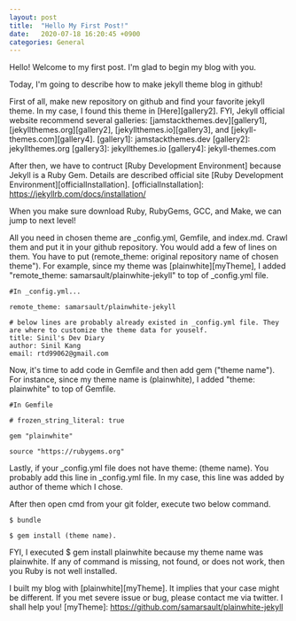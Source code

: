 ```yaml
---
layout: post
title:  "Hello My First Post!"
date:   2020-07-18 16:20:45 +0900
categories: General
---
```

Hello! Welcome to my first post.
I'm glad to begin my blog with you.

Today, I'm going to describe how to make jekyll theme blog in github!

First of all, make new repository on github and find your favorite jekyll theme. In my case, I found this theme in [Here][gallery2].
FYI, Jekyll official website recommend several galleries: [jamstackthemes.dev][gallery1], [jekyllthemes.org][gallery2], [jekyllthemes.io][gallery3], and [jekyll-themes.com][gallery4].
[gallery1]: jamstackthemes.dev
[gallery2]: jekyllthemes.org
[gallery3]: jekyllthemes.io
[gallery4]: jekyll-themes.com

After then, we have to contruct [Ruby Development Environment] because Jekyll is a Ruby Gem.
Details are described official site [Ruby Development Environment][officialInstallation].
[officialInstallation]: https://jekyllrb.com/docs/installation/

When you make sure download Ruby, RubyGems, GCC, and Make, we can jump to next level!

All you need in chosen theme are _config.yml, Gemfile, and index.md. Crawl them and put it in your github repository.
You would add a few of lines on them.
You have to put (remote_theme: original repository name of chosen theme").
For example, since my theme was [plainwhite][myTheme], I added "remote_theme: samarsault/plainwhite-jekyll" to top of _config.yml file.

```
#In _config.yml...

remote_theme: samarsault/plainwhite-jekyll

# below lines are probably already existed in _config.yml file. They are where to customize the theme data for youself.
title: Sinil's Dev Diary
author: Sinil Kang
email: rtd99062@gmail.com
```

Now, it's time to add code in Gemfile
and then add gem ("theme name").
For instance, since my theme name is (plainwhite), I added "theme: plainwhite" to top of Gemfile.
```
#In Gemfile

# frozen_string_literal: true

gem "plainwhite"

source "https://rubygems.org"
```

Lastly, if your _config.yml file does not have
theme: (theme name).
You probably add this line in _config.yml file.
In my case, this line was added by author of theme which I chose.

After then open cmd from your git folder, execute two below command.
```
$ bundle
```
```
$ gem install (theme name).
```
FYI, I executed $ gem install plainwhite because my theme name was plainwhite.
If any of command is missing, not found, or does not work, then you Ruby is not well installed.

I built my blog with [plainwhite][myTheme]. It implies that your case might be different. If you met severe issue or bug, please contact me via twitter. I shall help you!
[myTheme]: https://github.com/samarsault/plainwhite-jekyll
